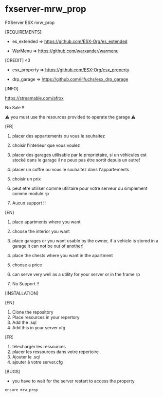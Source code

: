 ﻿# fxserver-mrw_prop
FXServer ESX mrw_prop

[REQUIREMENTS]

- es_extended => https://github.com/ESX-Org/es_extended

- WarMenu     => https://github.com/warxander/warmenu

[CREDIT] <3

- esx_property => https://github.com/ESX-Org/esx_property

- drp_garage   => https://github.com/lilfuchs/esx_drp_garage


[INFO]

https://streamable.com/afrxx

No Sale !! 

⚠️ you must use the resources provided to operate the garage ⚠️

[FR]

1) placer des appartements ou vous le souhaitez
2) choisir l'interieur que vous voulez
3) placer des garages utilisable par le propriétaire, si un véhicules est stocké dans le garage il ne peux pas étre sortit depuis un autre!
4) placer un coffre ou vous le souhaitez dans l'appartements
5) choisir un prix
6) peut etre utiliser comme utilitaire pour votre serveur ou simplement comme module rp 

7) Aucun support !!

[EN]

1) place apartments where you want
2) choose the interior you want
3) place garages or you want usable by the owner, if a vehicle is stored in a garage it can not be out of another!
4) place the chests where you want in the apartment
5) choose a price
6) can serve very well as a utility for your server or in the frame rp

7) No Support !!

[INSTALLATION]

[EN]

1) Clone the repository
2) Place resources in your repertory
3) Add the .sql
5) Add this in your server.cfg 

[FR]

1) télecharger les ressources 
2) placer les ressources dans votre repertoire 
3) Ajouter le .sql
5) ajouter à votre server.cfg

[BUGS]

- you have to wait for the server restart to access the property

```
ensure mrw_prop
```
